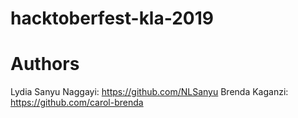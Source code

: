 # hacktoberfest-kla-2019

# Authors
Lydia Sanyu Naggayi: https://github.com/NLSanyu
Brenda Kaganzi: https://github.com/carol-brenda
